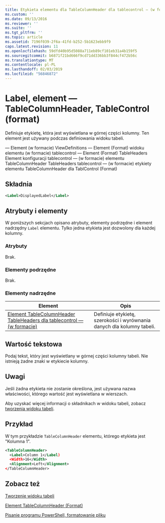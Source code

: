```yaml
---
title: Etykieta elementu dla TableColumnHeader dla tablecontrol — (w formacie) | Dokumentacja firmy Microsoft
ms.custom: ''
ms.date: 09/13/2016
ms.reviewer: ''
ms.suite: ''
ms.tgt_pltfrm: ''
ms.topic: article
ms.assetid: 7196f039-2f6a-41fd-b252-5b1623ebb9f9
caps.latest.revision: 11
ms.openlocfilehash: 59dfd40b95d5088a711eb89cf101eb31a4b159f5
ms.sourcegitcommit: b6871f21bd666f9cd71dd336bb3f844cf472b56c
ms.translationtype: MT
ms.contentlocale: pl-PL
ms.lasthandoff: 02/03/2019
ms.locfileid: "56846872"
---
```

# <a name="label-element-for-tablecolumnheader-for-tablecontrol-format"></a>Label, element — TableColumnHeader, TableControl (format)

Definiuje etykietę, która jest wyświetlana w górnej części kolumny. Ten element jest używany podczas definiowania widoku tabeli.

— Element (w formacie) ViewDefinitions — Element (Format) widoku elementu (w formacie) tablecontrol — Element (Format) TableHeaders Element konfiguracji tablecontrol — (w formacie) elementu TableColumnHeader TableHeaders tablecontrol — (w formacie) etykiety elementu TableColumnHeader dla TablControl (Format)

## <a name="syntax"></a>Składnia

```xml
<Label>DisplayedLabel</Label>

```

## <a name="attributes-and-elements"></a>Atrybuty i elementy

W poniższych sekcjach opisano atrybuty, elementy podrzędne i element nadrzędny `Label` elementu. Tylko jedna etykieta jest dozwolony dla każdej kolumny.

### <a name="attributes"></a>Atrybuty

Brak.

### <a name="child-elements"></a>Elementy podrzędne

Brak.

### <a name="parent-elements"></a>Elementy nadrzędne

|Element|Opis|
|-------------|-----------------|
|[Element TableColumnHeader TableHeaders dla tablecontrol — (w formacie)](./tablecolumnheader-element-format.md)|Definiuje etykietę, szerokości i wyrównania danych dla kolumny tabeli.|

## <a name="text-value"></a>Wartość tekstowa

Podaj tekst, który jest wyświetlany w górnej części kolumny tabeli. Nie istnieją żadne znaki w etykiecie kolumny.

## <a name="remarks"></a>Uwagi

Jeśli żadna etykieta nie zostanie określona, jest używana nazwa właściwości, którego wartość jest wyświetlana w wierszach.

Aby uzyskać więcej informacji o składnikach w widoku tabeli, zobacz [tworzenia widoku tabeli](./creating-a-table-view.md).

## <a name="example"></a>Przykład

W tym przykładzie `TableColumnHeader` elementu, którego etykieta jest "Kolumna 1".

```xml
<TableColumnHeader>
  <Label>Column 1</Label)
  <Width>16</Width>
  <Alignment>Left</Alignment>
</TableColumnHeader>
```

## <a name="see-also"></a>Zobacz też

[Tworzenie widoku tabeli](./creating-a-table-view.md)

[Element TableColumnHeader (Format)](./tablecolumnheader-element-format.md)

[Pisanie programu PowerShell, formatowanie pliku](./writing-a-powershell-formatting-file.md)
